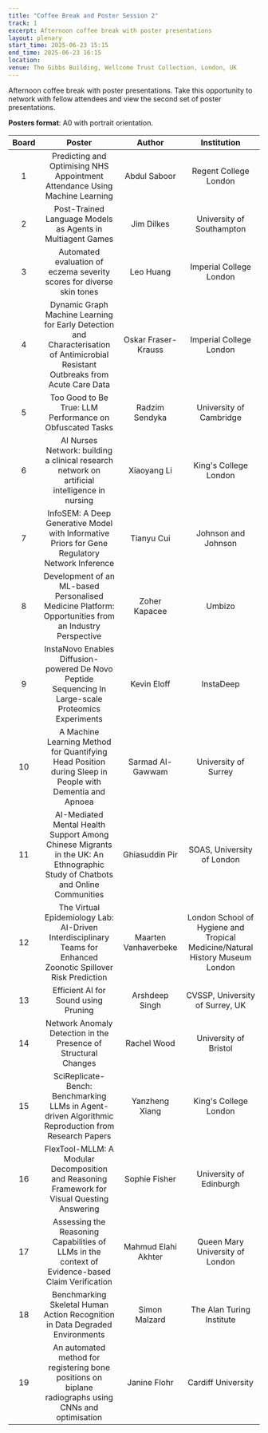 ```yaml
---
title: "Coffee Break and Poster Session 2"
track: 1
excerpt: Afternoon coffee break with poster presentations
layout: plenary
start_time: 2025-06-23 15:15
end_time: 2025-06-23 16:15
location:
venue: The Gibbs Building, Wellcome Trust Collection, London, UK
---
```


Afternoon coffee break with poster presentations. Take this opportunity to network with fellow attendees and view the second set of poster presentations.

**Posters format**: A0 with portrait orientation.

| Board | Poster | Author | Institution  |
| :----: | :----: | :----: | :----: |
| 1 | Predicting and Optimising NHS Appointment Attendance Using Machine Learning | Abdul Saboor | Regent College London |
| 2 | Post-Trained Language Models as Agents in Multiagent Games | Jim Dilkes | University of Southampton |
| 3 | Automated evaluation of eczema severity scores for diverse skin tones | Leo Huang | Imperial College London |
| 4 | Dynamic Graph Machine Learning for Early Detection and Characterisation of Antimicrobial Resistant Outbreaks from Acute Care Data | Oskar Fraser-Krauss | Imperial College London |
| 5 | Too Good to Be True: LLM Performance on Obfuscated Tasks | Radzim Sendyka | University of Cambridge |
| 6 | AI Nurses Network: building a clinical research network on artificial intelligence in nursing | Xiaoyang Li | King's College London |
| 7 | InfoSEM: A Deep Generative Model with Informative Priors for Gene Regulatory Network Inference | Tianyu Cui | Johnson and Johnson |
| 8 | Development of an ML-based Personalised Medicine Platform: Opportunities from an Industry Perspective | Zoher Kapacee | Umbizo |
| 9 | InstaNovo Enables Diffusion-powered De Novo Peptide Sequencing In Large-scale Proteomics Experiments | Kevin Eloff | InstaDeep |
| 10 | A Machine Learning Method for Quantifying Head Position during Sleep in People with Dementia and Apnoea | Sarmad Al-Gawwam | University of Surrey |
| 11 | AI-Mediated Mental Health Support Among Chinese Migrants in the UK: An Ethnographic Study of Chatbots and Online Communities | Ghiasuddin Pir | SOAS, University of London |
| 12 | The Virtual Epidemiology Lab: AI-Driven Interdisciplinary Teams for Enhanced Zoonotic Spillover Risk Prediction | Maarten Vanhaverbeke | London School of Hygiene and Tropical Medicine/Natural History Museum London |
| 13 | Efficient AI for Sound using Pruning | Arshdeep Singh | CVSSP, University of Surrey, UK |
| 14 | Network Anomaly Detection in the Presence of Structural Changes | Rachel Wood | University of Bristol |
| 15 | SciReplicate-Bench: Benchmarking LLMs in Agent-driven Algorithmic Reproduction from Research Papers | Yanzheng Xiang | King's College London |
| 16 | FlexTool-MLLM: A Modular Decomposition and Reasoning Framework for Visual Questing Answering | Sophie Fisher | University of Edinburgh |
| 17 | Assessing the Reasoning Capabilities of LLMs in the context of Evidence-based Claim Verification | Mahmud Elahi Akhter | Queen Mary University of London |
| 18 | Benchmarking Skeletal Human Action Recognition in Data Degraded Environments | Simon Malzard | The Alan Turing Institute |
| 19 | An automated method for registering bone positions on biplane radiographs using CNNs and optimisation | Janine Flohr | Cardiff University |
